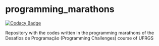 # programming_marathons

[![Codacy Badge](https://api.codacy.com/project/badge/Grade/e2bb44e5b3da4b669bb42190713f1f39)](https://app.codacy.com/gh/eder-matheus/programming_marathons?utm_source=github.com&utm_medium=referral&utm_content=eder-matheus/programming_marathons&utm_campaign=Badge_Grade_Settings)

Repository with the codes written in the programming marathons of the Desafios de Programação (Programming Challenges) course of UFRGS
